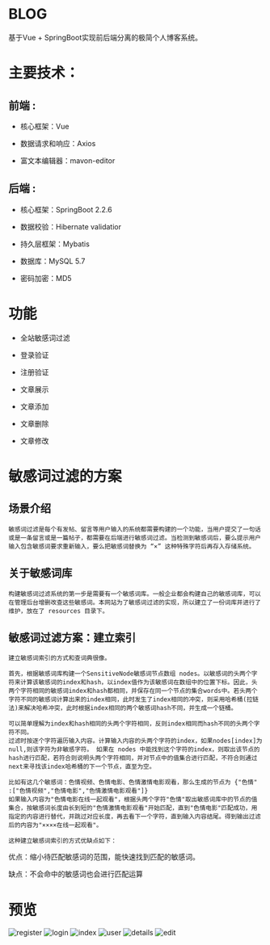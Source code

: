 # BLOG
基于Vue + SpringBoot实现前后端分离的极简个人博客系统。 
# 主要技术：
## 前端 :
- 核心框架：Vue

- 数据请求和响应：Axios

- 富文本编辑器：mavon-editor
## 后端 :
- 核心框架：SpringBoot 2.2.6

- 数据校验：Hibernate validatior

- 持久层框架：Mybatis

- 数据库：MySQL 5.7

- 密码加密：MD5
# 功能
-  全站敏感词过滤

-  登录验证

-  注册验证

-  文章展示

-  文章添加

-  文章删除

-  文章修改
# 敏感词过滤的方案
## 场景介绍
    敏感词过滤是每个有发帖、留言等用户输入的系统都需要构建的一个功能，当用户提交了一句话或是一条留言或是一篇帖子，都需要在后端进行敏感词过滤。当检测到敏感词后，要么提示用户输入包含敏感词要求重新输入，要么把敏感词替换为 “×” 这种特殊字符后再存入存储系统。

## 关于敏感词库
    构建敏感词过滤系统的第一步是需要有一个敏感词库。一般企业都会构建自己的敏感词库，可以在管理后台增删改查这些敏感词。本网站为了敏感词过滤的实现，所以建立了一份词库并进行了维护，放在了 resources 目录下。

## 敏感词过滤方案：建立索引
    建立敏感词索引的方式和查词典很像。

    首先，根据敏感词库构建一个SensitiveNode敏感词节点数组 nodes。以敏感词的头两个字符来计算该敏感词的index和hash，以index值作为该敏感词在数组中的位置下标。因此，头两个字符相同的敏感词index和hash都相同，并保存在同一个节点的集合words中。若头两个字符不同的敏感词计算出来的index相同，此时发生了index相同的冲突，则采用哈希桶(拉链法)来解决哈希冲突，此时根据index相同的两个敏感词hash不同，并生成一个链桶。

    可以简单理解为index和hash相同的头两个字符相同，反则index相同而hash不同的头两个字符不同。
    过滤时按逐个字符遍历输入内容。计算输入内容的头两个字符的index，如果nodes[index]为null,则该字符为非敏感字符。 如果在 nodes 中能找到这个字符的index，则取出该节点的hash进行匹配，若符合则说明头两个字符相同，并对节点中的值集合进行匹配，不符合则通过next来寻找该index哈希桶的下一个节点，直至为空。

    比如有这几个敏感词：色情视频、色情电影、色情激情电影观看，那么生成的节点为 {"色情" :["色情视频","色情电影","色情激情电影观看"]}
    如果输入内容为"色情电影在线一起观看"，根据头两个字符"色情"取出敏感词库中的节点的值集合，按敏感词长度由长到短的"色情激情电影观看"开始匹配，直到"色情电影"匹配成功，用指定的内容进行替代，并跳过对应长度，再去看下一个字符，直到输入内容结尾。得到输出过滤后的内容为"××××在线一起观看"。

    这种建立敏感词索引的方式优缺点如下：

优点：缩小待匹配敏感词的范围，能快速找到匹配的敏感词。

缺点：不会命中的敏感词也会进行匹配运算

# 预览
![register](https://user-images.githubusercontent.com/51791348/115271752-3e62bf00-a170-11eb-8a69-f02f70e47241.png)
![login](https://user-images.githubusercontent.com/51791348/115271873-605c4180-a170-11eb-8500-1cf40028d705.png)
![index](https://user-images.githubusercontent.com/51791348/115271871-5fc3ab00-a170-11eb-9132-f9a5ac97ee7f.png)
![user](https://user-images.githubusercontent.com/51791348/115271876-605c4180-a170-11eb-94ba-b2cc8ac80dae.png)
![details](https://user-images.githubusercontent.com/51791348/115271865-5df9e780-a170-11eb-883f-9e9bfb54b7f0.png)
![edit](https://user-images.githubusercontent.com/51791348/115271870-5fc3ab00-a170-11eb-8a58-01f75e202e6a.png)


